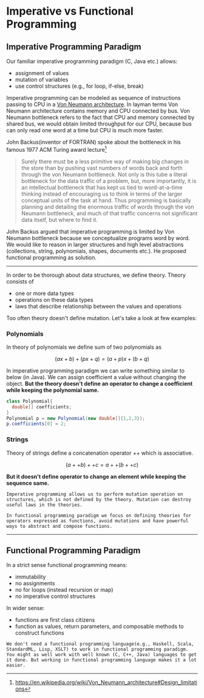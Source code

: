 Imperative vs Functional Programming
===========================================


## Imperative Programming Paradigm

Our familiar imperative programming paradigm (C, Java etc.) allows:
- assignment of values
- mutation of variables
- use control structures (e.g., for loop, if-else, break)


Imperative programming can be modeled as sequence of instructions passing to CPU in a [Von Neumann architecture](https://en.wikipedia.org/wiki/Von_Neumann_architecture). In layman terms Von Neumann architecture contains memory and CPU connected by bus. Von Neumann bottleneck refers to the fact that CPU and memory connected by shared bus, we would obtain limited throughput for our CPU, because bus can only read one word at a time but CPU is much more faster.


 John Backus(inventor of FORTRAN) spoke about the bottleneck in his famous 1977 ACM Turing award lecture[^1]

 > Surely there must be a less primitive way of making big changes in the store than by pushing vast numbers of words back and forth through the von Neumann bottleneck. Not only is this tube a literal bottleneck for the data traffic of a problem, but, more importantly, it is an intellectual bottleneck that has kept us tied to word-at-a-time thinking instead of encouraging us to think in terms of the larger conceptual units of the task at hand. Thus programming is basically planning and detailing the enormous traffic of words through the von Neumann bottleneck, and much of that traffic concerns not significant data itself, but where to find it.

John Backus argued that imperative programming is limited by Von Neumann bottleneck because we conceptualize programs word by word. We would like to reason in larger structures and high level abstractions (collections, string, polynomials, shapes, documents etc.). He proposed functional programming as solution.

-----------------------------------

In order to be thorough about data structures, we define theory. Theory consists of
- one or more data types
- operations on these data types
- laws that describe relationship between the values and operations

Too often theory doesn't define mutation. Let's take a look at few examples:

### Polynomials
In theory of polynomials we define sum of two polynomials as

$$
(ax + b)+(px + q) = (a+p)x + (b+q)
$$



In imperative programming paradigm we can write something similar to below (in Java). We can assign coefficient a value without changing the object. **But the theory doesn't define an operator to change a coefficient while keeping the polynomial same.**

```java
class Polynomial{
  double[] coefficients;
}
Polynomial p = new Polynomial(new double[]{1,2,3});
p.coefficients[0] = 2;
```


### Strings
Theory of strings define a concatenation operator $++$ which is associative.

$$(a++b)++c =  a ++ (b++c)$$

**But it doesn't define operator to change an element while keeping the sequence same.**

```{note}
Imperative programming allows us to perform mutation operation on structures, which is not defined by the theory. Mutation can destroy useful laws in the theories.
```

```{note}
In functional programming paradigm we focus on defining theories for operators expressed as functions, avoid mutations and have powerful ways to abstract and compose functions.
```

-------------------------------------------

## Functional Programming Paradigm

In a strict sense functional programming means:
- immutability
- no assignments
- no for loops (instead recursion or map)
- no imperative control structures

In wider sense:
- functions are first class citizens
- function as values, return parameters, and composable methods to construct functions

```{note}
We don't need a functional programming language(e.g., Haskell, Scala, StandardML, Lisp, XSLT) to work in functional programming paradigm. You might as well work with well known (C, C++, Java) languages to get it done. But working in functional programming language makes it a lot easier.
```

[^1]: https://en.wikipedia.org/wiki/Von_Neumann_architecture#Design_limitations
